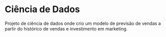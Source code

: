 # Ciência de Dados
Projeto de ciência de dados onde crio um modelo de previsão de vendas a partir do histórico de vendas e investimento em marketing.

